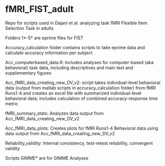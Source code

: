 # fMRI_FIST_adult
Repo for scripts used in Dajani et al. analyzing task fMRI Flexible Item Selection Task in adults

Folders 1*-5* are eprime files for FIST

Accuracy_calculation folder contains scripts to take eprime data and calculate accuracy information per subject

Acc_computerbased_data.R: includes analyses for computer-based (aka behavioral) task data, 
including descriptives and main text and supplementary figures 

Acc_fMRI_data_creating_new_DV_v2: script takes individual-level behavioral data (output from matlab scripts in accuracy_calculation folder) from fMRI Runs1-4 and creates an excel file with summarized individual-level behavioral data; includes calculation of combined accuracy-response time metric

fMRI_summary_stats:
Analyzes data output from Acc_fMRI_data_creating_new_DV_v2

Acc_fMRI_data_plots:
Creates plots for fMRI Runs1-4 Behavioral data using data output from Acc_fMRI_data_creating_new_DV_v2

Reliability_validity:
Internal consistency, test-retest reliability, convergent validity

Scripts GIMME* are for GIMME Analyses

